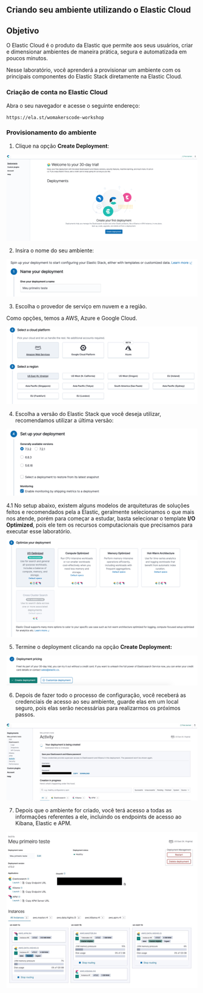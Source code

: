 ## Criando seu ambiente utilizando o Elastic Cloud ##

## Objetivo ##

O Elastic Cloud é o produto da Elastic que permite aos seus usuários, criar e dimensionar ambientes de maneira prática, segura e automatizada em poucos minutos.

Nesse laboratório, você aprenderá a provisionar um ambiente com os principais componentes do Elastic Stack diretamente na Elastic Cloud.

### Criação de conta no Elastic Cloud

Abra o seu navegador e acesse o seguinte endereço: 

```
https://ela.st/womakerscode-workshop
```

### Provisionamento do ambiente

1. Clique na opção **Create Deployment**:

![](/images/image-1.png)

2. Insira o nome do seu ambiente: 

![](/images/image-2.png)

3. Escolha o provedor de serviço em nuvem e a região. 

Como opções, temos a AWS, Azure e Google Cloud.

![](/images/image-3.png)

4. Escolha a versão do Elastic Stack que você deseja utilizar, recomendamos utilizar a última versão:

![](/images/image-4.png)

4.1 No setup abaixo, existem alguns modelos de arquiteturas de soluções feitos e recomendados pela a Elastic, geralmente selecionamos o que mais nos atende, porém para começar a estudar, basta selecionar o template **I/O Optimized**, pois ele tem os recursos computacionais que precisamos para executar esse laboratório.

![](/images/image-5.png)

5. Termine o deployment clicando na opção **Create Deployment:**

![](/images/image-6.png)

6. Depois de fazer todo o processo de configuração, você receberá as credenciais de acesso ao seu ambiente, guarde elas em um local seguro, pois elas serão necessárias para realizarmos os próximos passos.

![](/images/image-7.png)

7. Depois que o ambiente for criado, você terá acesso a todas as informações referentes a ele, incluindo os endpoints de acesso ao Kibana, Elastic e APM.

![](/images/image-8.png)

